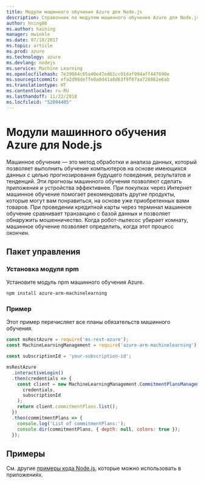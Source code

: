 ```yaml
---
title: Модули машинного обучения Azure для Node.js
description: Справочник по модулям машинного обучения Azure для Node.js
author: hning86
ms.author: haining
manager: mwinkle
ms.date: 07/18/2017
ms.topic: article
ms.prod: azure
ms.technology: azure
ms.devlang: nodejs
ms.service: Machine Learning
ms.openlocfilehash: 7e39084c65a40e47ed61cc01daf994aff447690e
ms.sourcegitcommit: efa2d98deffe8a0d41a8d63f9f07aa720862e6ab
ms.translationtype: HT
ms.contentlocale: ru-RU
ms.lasthandoff: 11/22/2018
ms.locfileid: "52094405"
---
```

# <a name="azure-machine-learning-modules-for-nodejs"></a>Модули машинного обучения Azure для Node.js

Машинное обучение — это метод обработки и анализа данных, который позволяет выполнить обучение компьютеров на основе имеющихся данных с целью прогнозирования будущего поведения, результатов и тенденций. Эти прогнозы машинного обучения позволяют сделать приложения и устройства эффективнее. При покупках через Интернет машинное обучение помогает рекомендовать другие продукты, которые могут вам понравиться, на основе уже приобретенных вами товаров. При проведении кредитной карты через терминал машинное обучение сравнивает транзакцию с базой данных и позволяет обнаружить мошенничество. Когда робот-пылесос убирает комнату, машинное обучение позволяет определить, когда этот процесс окончен.

## <a name="management-package"></a>Пакет управления


### <a name="install-the-npm-module"></a>Установка модуля npm

Установите модуль npm машинного обучения Azure.

```bash
npm install azure-arm-machinelearning
```

### <a name="example"></a>Пример

Этот пример перечисляет все планы обязательств машинного обучения.

```javascript
const msRestAzure = require('ms-rest-azure');
const MachineLearningManagement = require('azure-arm-machinelearning');

const subscriptionId = 'your-subscription-id';

msRestAzure
  .interactiveLogin()
  .then(credentials => {
    const client = new MachineLearningManagement.CommitmentPlansManagementClient(
      credentials,
      subscriptionId
    );
    return client.commitmentPlans.list();
  })
  .then(commitmentPlans => {
    console.log('List of commitmentPlans:');
    console.dir(commitmentPlans, { depth: null, colors: true });
  });
```

## <a name="samples"></a>Примеры

См. другие [примеры кода Node.js](https://azure.microsoft.com/resources/samples/?platform=nodejs), которые можно использовать в приложениях.

